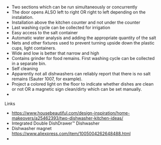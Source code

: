 * Two sections which can be run simultaneously or concurrently
* The door opens ALSO left to right OR right to left depending on the instalation.
* Installation above the kitchen counter and not under the counter
* Last washing cycle can be collected for irrigation
* Easy access to the salt container
* Automatic water analysis and adding the appropriate quantity of the salt
* Nets and other fixtures used to prevent turning upside down the plastic cups, light containers.
* Wide and low is better that narrow and high
* Contains grinder for food remains. First washing cycle can be collected in a separate bin. 
* Self cleaning
* Apparently not all dishwashers can reliably report that there is no salt remains (Sauter 1007, for example).
* Project a colored light on the floor to indicate whether dishes are clean or not OR a magnetic sign clean/dirty which can be set manually.
* 

Links

* https://www.housebeautiful.com/design-inspiration/home-makeovers/a25462393/two-dishwasher-kitchen-ideas/
* Integrated Double DishDrawer™ Dishwasher
* Dishwasher magnet https://www.aliexpress.com/item/1005004262648488.html
* 
